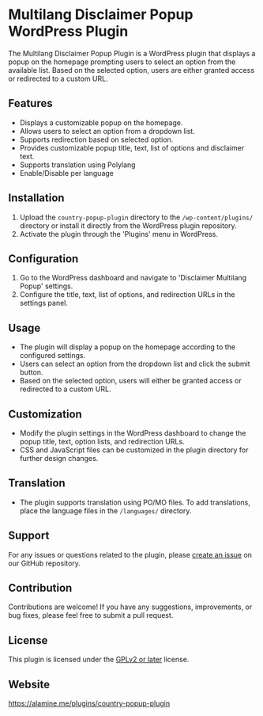# Multilang Disclaimer Popup WordPress Plugin

The Multilang Disclaimer Popup Plugin is a WordPress plugin that displays a popup on the homepage prompting users to select an option from the available list. Based on the selected option, users are either granted access or redirected to a custom URL.

## Features

- Displays a customizable popup on the homepage.
- Allows users to select an option from a dropdown list.
- Supports redirection based on selected option.
- Provides customizable popup title, text, list of options and disclaimer text.
- Supports translation using Polylang
- Enable/Disable per language

## Installation

1. Upload the `country-popup-plugin` directory to the `/wp-content/plugins/` directory or install it directly from the WordPress plugin repository.
2. Activate the plugin through the 'Plugins' menu in WordPress.

## Configuration

1. Go to the WordPress dashboard and navigate to 'Disclaimer Multilang Popup' settings.
2. Configure the title, text, list of options, and redirection URLs in the settings panel.

## Usage

- The plugin will display a popup on the homepage according to the configured settings.
- Users can select an option from the dropdown list and click the submit button.
- Based on the selected option, users will either be granted access or redirected to a custom URL.

## Customization

- Modify the plugin settings in the WordPress dashboard to change the popup title, text, option lists, and redirection URLs.
- CSS and JavaScript files can be customized in the plugin directory for further design changes.

## Translation

- The plugin supports translation using PO/MO files. To add translations, place the language files in the `/languages/` directory.

## Support

For any issues or questions related to the plugin, please [create an issue](https://github.com/mhalamine/country-disclaimer-popup/issues) on our GitHub repository.

## Contribution

Contributions are welcome! If you have any suggestions, improvements, or bug fixes, please feel free to submit a pull request.

## License

This plugin is licensed under the [GPLv2 or later](https://www.gnu.org/licenses/gpl-2.0.html) license.

## Website

https://alamine.me/plugins/country-popup-plugin